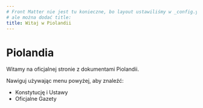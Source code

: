 ```yaml
---
# Front Matter nie jest tu konieczne, bo layout ustawiliśmy w _config.yml
# ale można dodać title:
title: Witaj w Piolandii
---
```


# Piolandia

Witamy na oficjalnej stronie z dokumentami Piolandii.

Nawiguj używając menu powyżej, aby znaleźć:

*   Konstytucję i Ustawy
*   Oficjalne Gazety